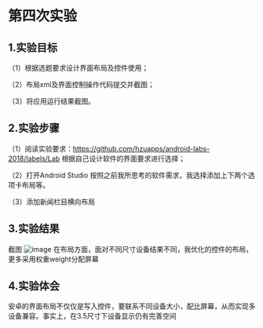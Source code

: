 # 第四次实验

## 1.实验目标

（1）根据选题要求设计界面布局及控件使用；

（2）布局xml及界面控制操作代码提交并截图；

（3）将应用运行结果截图。

## 2.实验步骤

（1）阅读实验要求：https://github.com/hzuapps/android-labs-2018/labels/Lab
根据自己设计软件的界面要求进行选择；

（2）打开Android Studio 按照之前我所思考的软件需求，我选择添加上下两个选项卡布局等。


（3）添加新闻栏目横向布局


## 3.实验结果
截图
![image](https://github.com/wekun/android-labs-2018/blob/master/soft1614080902315/%E5%AE%9E%E9%AA%8C%E5%9B%9B.png?raw=true)
在布局方面，面对不同尺寸设备结果不同，我优化的控件的布局，更多采用权重weight分配屏幕
## 4.实验体会 
安卓的界面布局不仅仅是写入控件，要联系不同设备大小，配比屏幕，从而实现多设备兼容。事实上，在3.5尺寸下设备显示仍有完善空间

